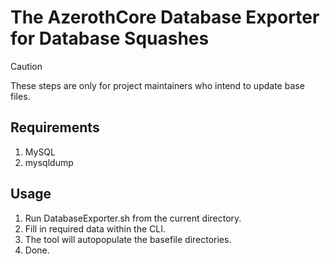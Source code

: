 # The AzerothCore Database Exporter for Database Squashes

> [!CAUTION]
> These steps are only for project maintainers who intend to update base files.

## Requirements

1. MySQL
2. mysqldump

## Usage

1. Run DatabaseExporter.sh from the current directory.
2. Fill in required data within the CLI.
3. The tool will autopopulate the basefile directories.
4. Done.

